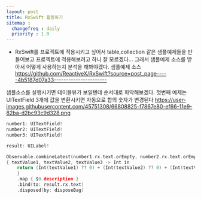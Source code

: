 ```yaml
---
layout: post
title: RxSwift 활용하기
sitemap :
  changefreq : daily
  priority : 1.0
---
```


- RxSwift를 프로젝트에 적용시키고 싶어서 table,collection 같은 샘플예제들을 만들어보고 프로젝트에 적용해보려고 하니 잘 모르겠다... 
그래서 샘플예제 소스를 받아서 어떻게 사용하는지 분석을 해봐야겠다.
샘플예제 소스
https://github.com/ReactiveX/RxSwift?source=post_page-----4b5187d07a33----------------------


샘플소스를 실행시키면 테이블뷰가 보일텐데 순서대로 파악해보겠다.
첫번째 예제는 UITextField 3개에 값을 변환시키면 자동으로 합의 숫자가 변경된다
https://user-images.githubusercontent.com/45751308/66808825-f7867e80-ef66-11e9-82ba-d2bc93c9d328.png
```c
number1: UITextField!
number2: UITextField!
number3: UITextField!

result: UILabel!

Observable.combineLatest(number1.rx.text.orEmpty, number2.rx.text.orEmpty, number3.rx.text.orEmpty) 
{ textValue1, textValue2, textValue3 -> Int in
    return (Int(textValue1) ?? 0) + (Int(textValue2) ?? 0) + (Int(textValue3) ?? 0)
    }
    .map { $0.description }
    .bind(to: result.rx.text)
    .disposed(by: disposeBag)
```


































